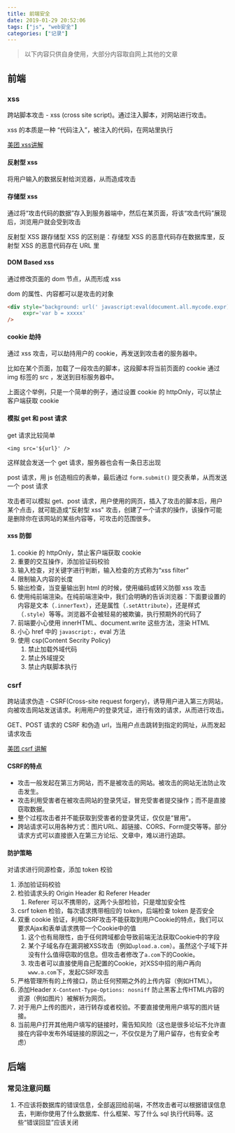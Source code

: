 ```yaml
---
title: 前端安全
date: 2019-01-29 20:52:06
tags: ["js", "web安全"]
categories: ["记录"]
---
```


>以下内容只供自身使用，大部分内容取自网上其他的文章

## 前端

### xss

跨站脚本攻击 - xss (cross site script)。通过注入脚本，对网站进行攻击。

xss 的本质是一种 “代码注入”，被注入的代码，在网站里执行

[美团 xss讲解](https://segmentfault.com/a/1190000016551188)

#### 反射型 xss

将用户输入的数据反射给浏览器，从而造成攻击

#### 存储型 xss

通过将“攻击代码的数据”存入到服务器端中，然后在某页面，将该“攻击代码”展现后，浏览用户就会受到攻击

反射型 XSS 跟存储型 XSS 的区别是：存储型 XSS 的恶意代码存在数据库里，反射型 XSS 的恶意代码存在 URL 里

#### DOM Based xss

通过修改页面的 dom 节点，从而形成 xss

dom 的属性、内容都可以是攻击的对象

```html
<div style="background: url(' javascript:eval(document.all.mycode.expr) ')"
     expr='var b = xxxxx'
/>
```

#### cookie 劫持

通过 xss 攻击，可以劫持用户的 cookie，再发送到攻击者的服务器中。

比如在某个页面，加载了一段攻击的脚本，这段脚本将当前页面的 cookie 通过 img 标签的 src ，发送到目标服务器中。

上面这个举例，只是一个简单的例子，通过设置 cookie 的 httpOnly，可以禁止客户端获取 cookie

#### 模拟 get 和 post 请求

get 请求比较简单

```
<img src='${url}' />
```

这样就会发送一个 get 请求，服务器也会有一条日志出现

post 请求，用 js 创造相应的表单，最后通过 `form.submit()` 提交表单，从而发送一个 post 请求

攻击者可以模拟 get、post 请求，用户使用的网页，插入了攻击的脚本后，用户某个点击，就可能造成“反射型 xss" 攻击，创建了一个请求的操作，该操作可能是删除你在该网站的某些内容等，可攻击的范围很多。

#### xss 防御

1. cookie 的 httpOnly，禁止客户端获取 cookie
2. 重要的交互操作，添加验证码校验
3. 输入检查，对关键字进行判断，输入检查的方式称为“xss filter”
4. 限制输入内容的长度
5. 输出检查，当变量输出到 html 的时候，使用编码或转义防御 xss 攻击
6. 使用纯前端渲染。在纯前端渲染中，我们会明确的告诉浏览器：下面要设置的内容是文本（`.innerText`），还是属性（`.setAttribute`），还是样式（`.style`）等等。浏览器不会被轻易的被欺骗，执行预期外的代码了
7. 前端要小心使用 innerHTML、document.write 这些方法，渲染 HTML
8. 小心 href 中的 `javascript:`，eval 方法
9. 使用 csp(Content Secrity Policy)
    1. 禁止加载外域代码
    2. 禁止外域提交
    3. 禁止内联脚本执行

### csrf

跨站请求伪造 - CSRF(Cross-site request forgery)，诱导用户进入第三方网站，向被攻击网站发送请求。利用用户的登录凭证，进行有效的请求，从而进行攻击。

GET、POST 请求的 CSRF 和伪造 url，当用户点击跳转到指定的网址，从而发起请求攻击

[美团 csrf 讲解](https://segmentfault.com/a/1190000016659945)

#### CSRF的特点

- 攻击一般发起在第三方网站，而不是被攻击的网站。被攻击的网站无法防止攻击发生。
- 攻击利用受害者在被攻击网站的登录凭证，冒充受害者提交操作；而不是直接窃取数据。
- 整个过程攻击者并不能获取到受害者的登录凭证，仅仅是“冒用”。
- 跨站请求可以用各种方式：图片URL、超链接、CORS、Form提交等等。部分请求方式可以直接嵌入在第三方论坛、文章中，难以进行追踪。

#### 防护策略

对请求进行同源检查，添加 token 校验

1. 添加验证码校验
2. 检验请求头的 Origin Header 和 Referer Header
    1. Referer 可以不携带的，这两个头部检验，只是增加安全性
3. csrf token 检验，每次请求携带相应的 token，后端检查 token 是否安全
4. 双重 cookie 验证，利用CSRF攻击不能获取到用户Cookie的特点，我们可以要求Ajax和表单请求携带一个Cookie中的值
    1. 这个也有局限性，由于任何跨域都会导致前端无法获取Cookie中的字段
    2. 某个子域名存在漏洞被XSS攻击（例如`upload.a.com`）。虽然这个子域下并没有什么值得窃取的信息。但攻击者修改了`a.com`下的Cookie。
    3. 攻击者可以直接使用自己配置的Cookie，对XSS中招的用户再向`www.a.com`下，发起CSRF攻击
5. 严格管理所有的上传接口，防止任何预期之外的上传内容（例如HTML）。
6. 添加Header `X-Content-Type-Options: nosniff` 防止黑客上传HTML内容的资源（例如图片）被解析为网页。
7. 对于用户上传的图片，进行转存或者校验。不要直接使用用户填写的图片链接。
8. 当前用户打开其他用户填写的链接时，需告知风险（这也是很多论坛不允许直接在内容中发布外域链接的原因之一，不仅仅是为了用户留存，也有安全考虑）

## 后端

### 常见注意问题

1. 不应该将数据库的错误信息，全部返回给前端，不然攻击者可以根据错误信息去，判断你使用了什么数据库、什么框架、写了什么 sql 执行代码等。这些“错误回显”应该关闭
